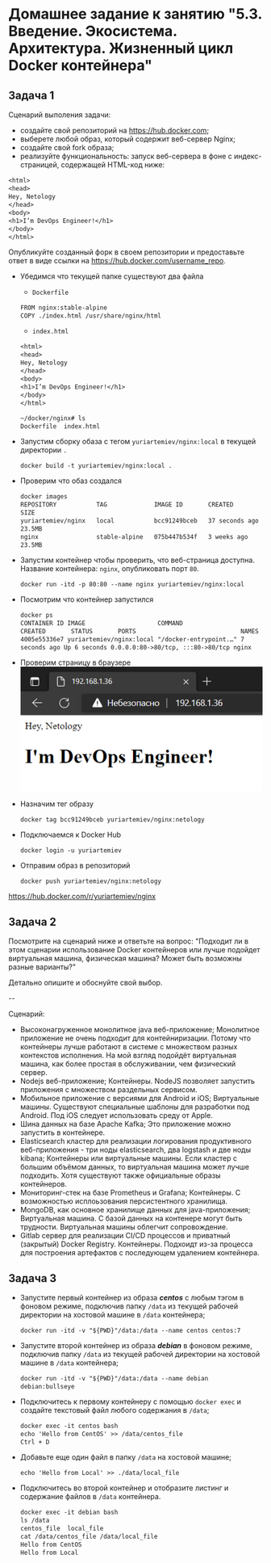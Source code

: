 # Домашнее задание к занятию "5.3. Введение. Экосистема. Архитектура. Жизненный цикл Docker контейнера"  
## Задача 1

Сценарий выполения задачи:

- создайте свой репозиторий на https://hub.docker.com;
- выберете любой образ, который содержит веб-сервер Nginx;
- создайте свой fork образа;
- реализуйте функциональность:
запуск веб-сервера в фоне с индекс-страницей, содержащей HTML-код ниже:
```
<html>
<head>
Hey, Netology
</head>
<body>
<h1>I’m DevOps Engineer!</h1>
</body>
</html>
```
Опубликуйте созданный форк в своем репозитории и предоставьте ответ в виде ссылки на https://hub.docker.com/username_repo.

- Убедимся что текущей папке существуют два файла
    - `Dockerfile`
    ```
    FROM nginx:stable-alpine
    COPY ./index.html /usr/share/nginx/html
    ```
    - `index.html`
    ```
    <html>
    <head>
    Hey, Netology
    </head>
    <body>
    <h1>I’m DevOps Engineer!</h1>
    </body>
    </html>
    ```
  
    ```
    ~/docker/nginx# ls
    Dockerfile  index.html
    ```
- Запустим сборку обаза с тегом `yuriartemiev/nginx:local` в текущей директории `.`  
    ```
    docker build -t yuriartemiev/nginx:local .
    ```
- Проверим что обаз создался
    ```
    docker images
    REPOSITORY           TAG             IMAGE ID       CREATED          SIZE
    yuriartemiev/nginx   local           bcc91249bceb   37 seconds ago   23.5MB
    nginx                stable-alpine   075b447b534f   3 weeks ago      23.5MB
    ```
- Запустим контейнер чтобы проверить, что веб-страница доступна. Название контейнера: `nginx`, опубликовать порт `80`.
    ```
    docker run -itd -p 80:80 --name nginx yuriartemiev/nginx:local
    ```
- Посмотрим что контейнер запустился
    ```
    docker ps
    CONTAINER ID IMAGE                    COMMAND                CREATED       STATUS       PORTS                             NAMES
    4005e55336e7 yuriartemiev/nginx:local "/docker-entrypoint.…" 7 seconds ago Up 6 seconds 0.0.0.0:80->80/tcp, :::80->80/tcp nginx
    ```
- Проверим страницу в браузере  
    ![05-virt-03-docker-01.png](05-virt-03-docker-01.png)  
- Назначим тег образу
    ```
    docker tag bcc91249bceb yuriartemiev/nginx:netology
    ```
- Подключаемся к Docker Hub
    ```
    docker login -u yuriartemiev
    ```
- Отправим образ в репозиторий
    ```
    docker push yuriartemiev/nginx:netology
    ```
https://hub.docker.com/r/yuriartemiev/nginx


## Задача 2

Посмотрите на сценарий ниже и ответьте на вопрос:
"Подходит ли в этом сценарии использование Docker контейнеров или лучше подойдет виртуальная машина, физическая машина? Может быть возможны разные варианты?"

Детально опишите и обоснуйте свой выбор.

--

Сценарий:

- Высоконагруженное монолитное java веб-приложение;
Монолитное приложение не очень подходит для контейниризации. Потому что контейнеры лучше работают в системе с множеством разных контекстов исполнения. На мой взгляд подойдёт виртуальная машина, как более простая в обслуживании, чем физический сервер.  
- Nodejs веб-приложение;
Контейнеры. NodeJS позволяет запустить приложения с множеством раздельных сервисом.  
- Мобильное приложение c версиями для Android и iOS;
Виртуальные машины. Существуют специальные шаблоны для разработки под Android. Под iOS следует использовать среду от Apple.  
- Шина данных на базе Apache Kafka;
Это приложение можно запустить в контейнере.  
- Elasticsearch кластер для реализации логирования продуктивного веб-приложения - три ноды elasticsearch, два logstash и две ноды kibana;
Контейнеры или виртуальные машины. Если кластер с большим объёмом данных, то виртуальная машина может лучше подходить. Хотя существуют также официальные образы контейнеров.  
- Мониторинг-стек на базе Prometheus и Grafana;
Контейнеры. С возможностью исплоьзования персистентного хранилища.  
- MongoDB, как основное хранилище данных для java-приложения;
Виртуальная машина. С базой данных на контенере могут быть трудности. Виртуальная машины облегчит сопровождение.   
- Gitlab сервер для реализации CI/CD процессов и приватный (закрытый) Docker Registry.
Контейнеры. Подхоидт из-за процесса для построения артефактов с последующем удалением контейнера.  

## Задача 3

- Запустите первый контейнер из образа ***centos*** c любым тэгом в фоновом режиме, подключив папку ```/data``` из текущей рабочей директории на хостовой машине в ```/data``` контейнера;
    ```
    docker run -itd -v "${PWD}"/data:/data --name centos centos:7
    ```
- Запустите второй контейнер из образа ***debian*** в фоновом режиме, подключив папку ```/data``` из текущей рабочей директории на хостовой машине в ```/data``` контейнера;
    ```
    docker run -itd -v "${PWD}"/data:/data --name debian debian:bullseye
    ```
- Подключитесь к первому контейнеру с помощью ```docker exec``` и создайте текстовый файл любого содержания в ```/data```;
    ```
    docker exec -it centos bash
    echo 'Hello from CentOS' >> /data/centos_file
    Ctrl + D
    ```
- Добавьте еще один файл в папку ```/data``` на хостовой машине;
    ```
    echo 'Hello from Local' >> ./data/local_file
    ```
- Подключитесь во второй контейнер и отобразите листинг и содержание файлов в ```/data``` контейнера.
    ```
    docker exec -it debian bash
    ls /data
    centos_file  local_file
    cat /data/centos_file /data/local_file
    Hello from CentOS
    Hello from Local
    ```
 
 
